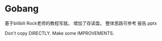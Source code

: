 # Gobang 

基于bilibili Rock老师的教程写就。
增加了存读盘。
整体思路可参考 报告.pptx

Don't copy DIRECTLY. Make some IMPROVEMENTS.
